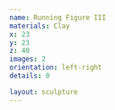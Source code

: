 ```yaml
---
name: Running Figure III
materials: Clay
x: 23
y: 23
z: 40
images: 2
orientation: left-right
details: 0

layout: sculpture
---
```

